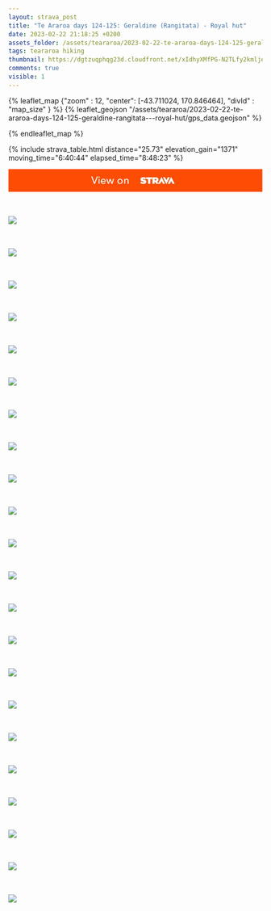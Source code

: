 ```yaml
---
layout: strava_post
title: "Te Araroa days 124-125: Geraldine (Rangitata) - Royal hut"
date: 2023-02-22 21:18:25 +0200
assets_folder: /assets/teararoa/2023-02-22-te-araroa-days-124-125-geraldine-rangitata---royal-hut
tags: teararoa hiking
thumbnail: https://dgtzuqphqg23d.cloudfront.net/xIdhyXMfPG-N2TLfy2kmljewZTAT6-BeL3AmRW5uCNY-1024x768.jpg
comments: true
visible: 1
---
```



{% leaflet_map {"zoom" : 12,
                  "center": [-43.711024, 170.846464],
                 "divId" : "map_size" } %}
    {% leaflet_geojson "/assets/teararoa/2023-02-22-te-araroa-days-124-125-geraldine-rangitata---royal-hut/gps_data.geojson" %}

{% endleaflet_map %}





{% include strava_table.html distance="25.73" elevation_gain="1371" moving_time="6:40:44" elapsed_time="8:48:23" %}

[![](/assets/strava.jpg)](https://www.strava.com/activities/8616126693)


<br />

![](https://dgtzuqphqg23d.cloudfront.net/xIdhyXMfPG-N2TLfy2kmljewZTAT6-BeL3AmRW5uCNY-1024x768.jpg)


<br />

![](https://dgtzuqphqg23d.cloudfront.net/YoGKlX4RuV5tr2iC3PiH1fpopbfnc-qEr_4wUBtFLkg-1024x768.jpg)


<br />

![](https://dgtzuqphqg23d.cloudfront.net/Ix80Zgzu9wmmETvrqawGKq7ifbx5G_D9qAviarPZiOs-1024x768.jpg)


<br />

![](https://dgtzuqphqg23d.cloudfront.net/nNl2Gw67QbDmtZfVdeOsKjvhAkIhGRyYNBTJ_928PNA-768x1024.jpg)


<br />

![](https://dgtzuqphqg23d.cloudfront.net/2ne8g6FZSLt56l_YBTS_u6t0zD5GlSuzQX_ytWBHJkU-768x1024.jpg)


<br />

![](https://dgtzuqphqg23d.cloudfront.net/lWZK-qbbNNd929RnChQWTN3TP4vG3T-tndnApLxvWck-1024x768.jpg)


<br />

![](https://dgtzuqphqg23d.cloudfront.net/HhcPMq1RbVfkE4FbxfzFNljoqGjTV2NuYAyOK9IBEdU-1024x768.jpg)


<br />

![](https://dgtzuqphqg23d.cloudfront.net/MKb9CBUbqLuhnJyMyZvl73MbYFuDi05r_u-zBPRJRBo-1024x768.jpg)


<br />

![](https://dgtzuqphqg23d.cloudfront.net/3C79O-NHIYJB7LjUWHwsvNtcAanbfO3hvvtvAKAD95I-1024x768.jpg)


<br />

![](https://dgtzuqphqg23d.cloudfront.net/8CbuSciZUk8bSnn1cLjlTeFOo7c-G0oPB-K6JyT95FQ-1024x768.jpg)


<br />

![](https://dgtzuqphqg23d.cloudfront.net/fK2y8nO5q88O2cFSCJqQEM9vinm7e7wJXvW61hRgsDA-1024x768.jpg)


<br />

![](https://dgtzuqphqg23d.cloudfront.net/Yxc1AL0x6OszW9q89cyTrAn8nHwUb4uAnYi0Vc-K114-1024x768.jpg)


<br />

![](https://dgtzuqphqg23d.cloudfront.net/ckW2yny9-4lHrUnV-7vPm8czaB1lxHy0pMgEu1QZjaY-768x1024.jpg)


<br />

![](https://dgtzuqphqg23d.cloudfront.net/_1BiBNFa-LW3Yrt5hOVpV2Ik9d_3qi2ET-nZbc9RPwE-1024x768.jpg)


<br />

![](https://dgtzuqphqg23d.cloudfront.net/Mb9cNHkUqkANTbo9xyQxh5hP8i6SpcD887Buuj115u0-1024x768.jpg)


<br />

![](https://dgtzuqphqg23d.cloudfront.net/c7RhGPsMkK2rbE6VO5M3xxjHHB02ZvebRq0diFshxYY-1024x768.jpg)


<br />

![](https://dgtzuqphqg23d.cloudfront.net/s9FAlhTyjelmc4dPp7h6QWBQJ5yxpGa0e8HuZfJluUY-1024x768.jpg)


<br />

![](https://dgtzuqphqg23d.cloudfront.net/nF_K2Roc6ku35N0u4VdtkvBt0dDmAnWCk4awrd5TmMs-1024x768.jpg)


<br />

![](https://dgtzuqphqg23d.cloudfront.net/E8IP6liAjpNdRpf_Az3Sn7MtqqjeTQxt453KWlw2ies-1024x768.jpg)


<br />

![](https://dgtzuqphqg23d.cloudfront.net/tWpWqM_BOos92tqKIKQ_4oF93j5YRjotJXFQRBc6R1M-1024x768.jpg)


<br />

![](https://dgtzuqphqg23d.cloudfront.net/2DuVwCkg4L1UF_44Prym592ziBUaQb_cKMCBm8LHuzw-1024x768.jpg)


<br />

![](https://dgtzuqphqg23d.cloudfront.net/zGBBqFTFe_OWUm4NADTJDb6o15kgI0hgpZUju4LOPT4-1024x768.jpg)
